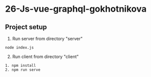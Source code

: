 # 26-Js-vue-graphql-gokhotnikova

## Project setup

1. Run server from directory "server"

```
node index.js
```

2. Run client from directory "client"

```
1. npm install
2. npm run serve
```
